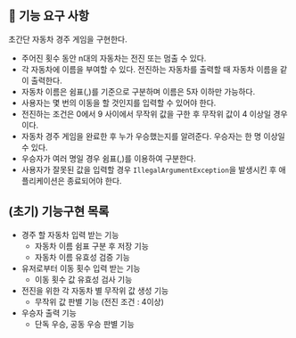 ## 🚀 기능 요구 사항

초간단 자동차 경주 게임을 구현한다.

- 주어진 횟수 동안 n대의 자동차는 전진 또는 멈출 수 있다.
- 각 자동차에 이름을 부여할 수 있다. 전진하는 자동차를 출력할 때 자동차 이름을 같이 출력한다.
- 자동차 이름은 쉼표(,)를 기준으로 구분하며 이름은 5자 이하만 가능하다.
- 사용자는 몇 번의 이동을 할 것인지를 입력할 수 있어야 한다.
- 전진하는 조건은 0에서 9 사이에서 무작위 값을 구한 후 무작위 값이 4 이상일 경우이다.
- 자동차 경주 게임을 완료한 후 누가 우승했는지를 알려준다. 우승자는 한 명 이상일 수 있다.
- 우승자가 여러 명일 경우 쉼표(,)를 이용하여 구분한다.
- 사용자가 잘못된 값을 입력할 경우 `IllegalArgumentException`을 발생시킨 후 애플리케이션은 종료되어야 한다.

## (초기) 기능구현 목록

- 경주 할 자동차 입력 받는 기능
    - 자동차 이름 쉼표 구분 후 저장 기능
    - 자동차 이름 유효성 검증 기능
- 유저로부터 이동 횟수 입력 받는 기능
    - 이동 횟수 값 유효성 검사 기능
- 전진을 위한 각 자동차 별 무작위 값 생성 기능
    - 무작위 값 판별 기능 (전진 조건 : 4이상)
- 우승자 출력 기능
    - 단독 우승, 공동 우승 판별 기능
